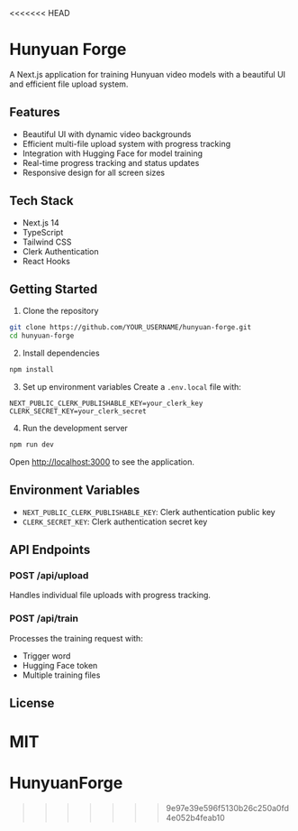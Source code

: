 <<<<<<< HEAD
# Hunyuan Forge

A Next.js application for training Hunyuan video models with a beautiful UI and efficient file upload system.

## Features

- Beautiful UI with dynamic video backgrounds
- Efficient multi-file upload system with progress tracking
- Integration with Hugging Face for model training
- Real-time progress tracking and status updates
- Responsive design for all screen sizes

## Tech Stack

- Next.js 14
- TypeScript
- Tailwind CSS
- Clerk Authentication
- React Hooks

## Getting Started

1. Clone the repository
```bash
git clone https://github.com/YOUR_USERNAME/hunyuan-forge.git
cd hunyuan-forge
```

2. Install dependencies
```bash
npm install
```

3. Set up environment variables
Create a `.env.local` file with:
```env
NEXT_PUBLIC_CLERK_PUBLISHABLE_KEY=your_clerk_key
CLERK_SECRET_KEY=your_clerk_secret
```

4. Run the development server
```bash
npm run dev
```

Open [http://localhost:3000](http://localhost:3000) to see the application.

## Environment Variables

- `NEXT_PUBLIC_CLERK_PUBLISHABLE_KEY`: Clerk authentication public key
- `CLERK_SECRET_KEY`: Clerk authentication secret key

## API Endpoints

### POST /api/upload
Handles individual file uploads with progress tracking.

### POST /api/train
Processes the training request with:
- Trigger word
- Hugging Face token
- Multiple training files

## License

MIT
=======
# HunyuanForge
>>>>>>> 9e97e39e596f5130b26c250a0fd4e052b4feab10
